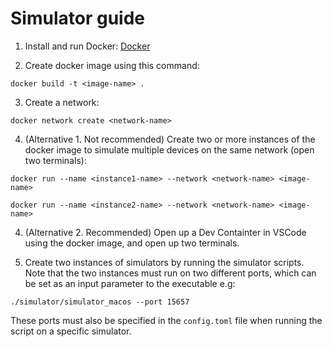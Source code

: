 Simulator guide
===============

1. Install and run Docker: [Docker](https://www.docker.com)


2. Create docker image using this command:
```
docker build -t <image-name> .
```

3. Create a network:
```
docker network create <network-name>
```

4. (Alternative 1. Not recommended) Create two or more instances of the docker image to simulate multiple devices on the same network (open two terminals):
```
docker run --name <instance1-name> --network <network-name> <image-name>
```
```
docker run --name <instance2-name> --network <network-name> <image-name>
```

4. (Alternative 2. Recommended) Open up a Dev Containter in VSCode using the docker image, and open up two terminals.

5. Create two instances of simulators by running the simulator scripts. Note that the two instances must run on two different ports,
which can be set as an input parameter to the executable e.g:
```
./simulator/simulator_macos --port 15657
```
These ports must also be specified in the `config.toml` file when running the script on a specific simulator.